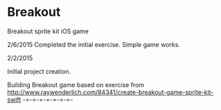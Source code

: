 # Breakout
Breakout sprite kit iOS game

2/6/2015
Completed the initial exercise. Simple game works.

2/2/2015

Initial project creation.

Building Breakout game based on exercise from http://www.raywenderlich.com/84341/create-breakout-game-sprite-kit-swift
-=-=-=-=-=-=-=-

